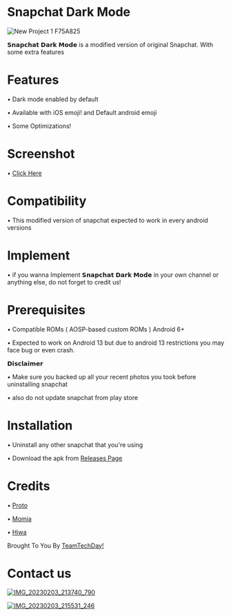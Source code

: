


# Snapchat Dark Mode
![New Project 1  F75A825](https://user-images.githubusercontent.com/124376240/216661474-1bab4a39-7396-46d7-8dab-951820ba0c8e.png)


𝗦𝗻𝗮𝗽𝗰𝗵𝗮𝘁 𝗗𝗮𝗿𝗸 𝗠𝗼𝗱𝗲 is a modified version of original Snapchat. With some extra features











# Features
   • Dark mode enabled by default

   • Available with iOS emoji! and Default android emoji

   • Some Optimizations!

# Screenshot
   • [Click Here](https://t.me/TechDayCloud/173?single)

# Compatibility 
   • This modified version of snapchat expected to work in every android versions



# Implement 
   • if you wanna Implement 𝗦𝗻𝗮𝗽𝗰𝗵𝗮𝘁 𝗗𝗮𝗿𝗸 𝗠𝗼𝗱𝗲 in your own channel or anything else, do not forget to credit us!

# Prerequisites 
   • Compatible ROMs ( AOSP-based custom ROMs ) Android 6+

   • Expected to work on Android 13 but due to android 13 restrictions you may face bug or even crash.

𝗗𝗶𝘀𝗰𝗹𝗮𝗶𝗺𝗲𝗿

   • Make sure you backed up all your recent photos you took before uninstalling snapchat
   
   • also do not update snapchat from play store

# Installation 
   • Uninstall any other snapchat that you're using 
   
   • Download the apk from [Releases Page](https://github.com/proto15/Snapchat-Dark-Mode/releases)

# Credits
   • [Proto](http://t.me/Est3l14)
   
   • [Momia](http://t.me/m0mi4)
   
   • [Hiwa](http://t.me/hiwa_sad)
   
Brought To You By [TeamTechDay!](https://t.me/tech_d4y)

# Contact us

[![IMG_20230203_213740_790](https://user-images.githubusercontent.com/124376240/216681405-cf083df6-52ca-40d2-8c81-6a1b4f50cbba.jpg)](https://t.me/tech_d4y)


[![IMG_20230203_215531_246](https://user-images.githubusercontent.com/124376240/216684537-846b0b55-a1d7-42fe-97ed-02f89584a61c.jpg)](https://t.me/techd4y)

